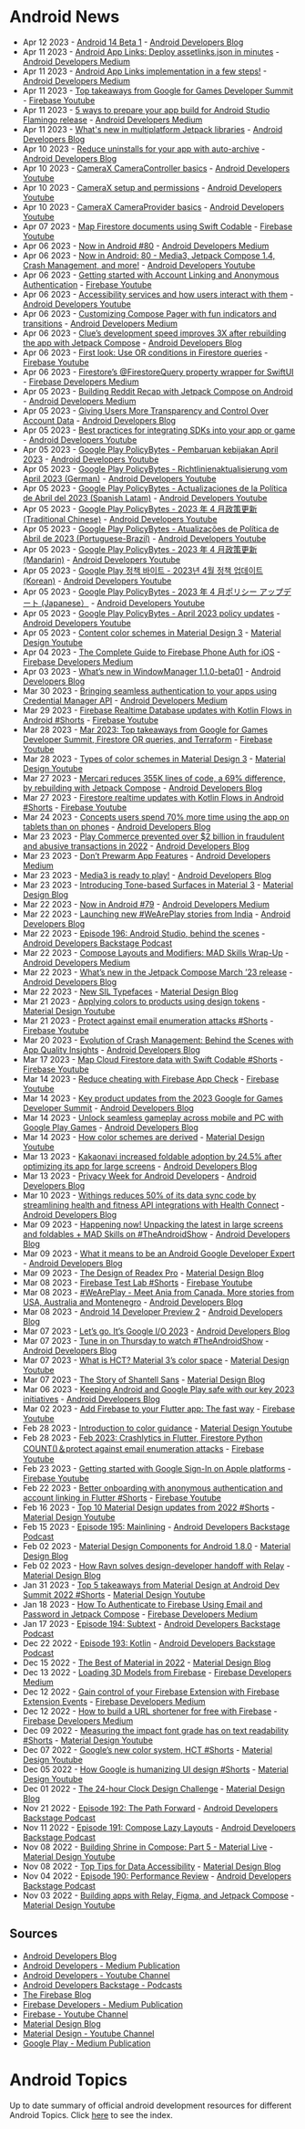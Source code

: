# Android News

<!-- NEWS:START -->
- Apr 12 2023 - [Android 14 Beta 1](http://android-developers.googleblog.com/2023/04/android-14-beta-1.html) - [Android Developers Blog](https://android-developers.googleblog.com/)
- Apr 11 2023 - [Android App Links: Deploy assetlinks.json in minutes](https://medium.com/androiddevelopers/android-app-links-deploy-assetlinks-json-in-minutes-d7082dffcac?source=rss----95b274b437c2---4) - [Android Developers Medium](https://medium.com/androiddevelopers)
- Apr 11 2023 - [Android App Links implementation in a few steps!](https://medium.com/androiddevelopers/android-app-links-implementation-in-a-few-steps-df66a8a538c?source=rss----95b274b437c2---4) - [Android Developers Medium](https://medium.com/androiddevelopers)
- Apr 11 2023 - [Top takeaways from Google for Games Developer Summit](https://www.youtube.com/watch?v=-QGd84IyxRE) - [Firebase Youtube](https://www.youtube.com/user/Firebase)
- Apr 11 2023 - [5 ways to prepare your app build for Android Studio Flamingo release](https://medium.com/androiddevelopers/5-ways-to-prepare-your-app-build-for-android-studio-flamingo-release-da34616bb946?source=rss----95b274b437c2---4) - [Android Developers Medium](https://medium.com/androiddevelopers)
- Apr 11 2023 - [What's new in multiplatform Jetpack libraries](http://android-developers.googleblog.com/2023/04/whats-new-in-jetpack-multiplatform.html) - [Android Developers Blog](https://android-developers.googleblog.com/)
- Apr 10 2023 - [Reduce uninstalls for your app with auto-archive](http://android-developers.googleblog.com/2023/04/reduce-uninstalls-for-your-app-with-auto-archive.html) - [Android Developers Blog](https://android-developers.googleblog.com/)
- Apr 10 2023 - [CameraX CameraController basics](https://www.youtube.com/watch?v=fazzQs-O31U) - [Android Developers Youtube](https://www.youtube.com/c/AndroidDevelopers)
- Apr 10 2023 - [CameraX setup and permissions](https://www.youtube.com/watch?v=XUN6mUQiDpg) - [Android Developers Youtube](https://www.youtube.com/c/AndroidDevelopers)
- Apr 10 2023 - [CameraX CameraProvider basics](https://www.youtube.com/watch?v=OfjPOUunkc8) - [Android Developers Youtube](https://www.youtube.com/c/AndroidDevelopers)
- Apr 07 2023 - [Map Firestore documents using Swift Codable](https://www.youtube.com/watch?v=1ZkR27pws0I) - [Firebase Youtube](https://www.youtube.com/user/Firebase)
- Apr 06 2023 - [Now in Android #80](https://medium.com/androiddevelopers/now-in-android-80-3eca146ea3c9?source=rss----95b274b437c2---4) - [Android Developers Medium](https://medium.com/androiddevelopers)
- Apr 06 2023 - [Now in Android: 80 - Media3, Jetpack Compose 1.4, Crash Management, and more!](https://www.youtube.com/watch?v=5UBWUhXN34Q) - [Android Developers Youtube](https://www.youtube.com/c/AndroidDevelopers)
- Apr 06 2023 - [Getting started with Account Linking and Anonymous Authentication](https://www.youtube.com/watch?v=6jGNSFdHHXc) - [Firebase Youtube](https://www.youtube.com/user/Firebase)
- Apr 06 2023 - [Accessibility services and how users interact with them](https://www.youtube.com/watch?v=TJsIVB5Y35U) - [Android Developers Youtube](https://www.youtube.com/c/AndroidDevelopers)
- Apr 06 2023 - [Customizing Compose Pager with fun indicators and transitions](https://medium.com/androiddevelopers/customizing-compose-pager-with-fun-indicators-and-transitions-12b3b69af2cc?source=rss----95b274b437c2---4) - [Android Developers Medium](https://medium.com/androiddevelopers)
- Apr 06 2023 - [Clue’s development speed improves 3X after rebuilding the app with Jetpack Compose](http://android-developers.googleblog.com/2023/04/clues-development-speed-improves-after-rebuilding-with-jetpack-compose.html) - [Android Developers Blog](https://android-developers.googleblog.com/)
- Apr 06 2023 - [First look: Use OR conditions in Firestore queries](https://www.youtube.com/watch?v=peS8pbWpPrE) - [Firebase Youtube](https://www.youtube.com/user/Firebase)
- Apr 06 2023 - [Firestore’s @FirestoreQuery property wrapper for SwiftUI](https://medium.com/firebase-developers/firestorequery-swiftui-the-easiest-way-to-listen-for-real-time-updates-32f436cfa26b?source=rss----8e8b7dc6774d---4) - [Firebase Developers Medium](https://medium.com/firebase-developers)
- Apr 05 2023 - [Building Reddit Recap with Jetpack Compose on Android](https://medium.com/androiddevelopers/building-reddit-recap-with-jetpack-compose-on-android-dbe34ae4c957?source=rss----95b274b437c2---4) - [Android Developers Medium](https://medium.com/androiddevelopers)
- Apr 05 2023 - [Giving Users More Transparency and Control Over Account Data](http://android-developers.googleblog.com/2023/04/giving-people-more-control-over-their-data.html) - [Android Developers Blog](https://android-developers.googleblog.com/)
- Apr 05 2023 - [Best practices for integrating SDKs into your app or game](https://www.youtube.com/watch?v=3klmiHX0uVQ) - [Android Developers Youtube](https://www.youtube.com/c/AndroidDevelopers)
- Apr 05 2023 - [Google Play PolicyBytes - Pembaruan kebijakan April 2023](https://www.youtube.com/watch?v=rT4e2YyQNGQ) - [Android Developers Youtube](https://www.youtube.com/c/AndroidDevelopers)
- Apr 05 2023 - [Google Play PolicyBytes - Richtlinienaktualisierung vom April 2023 (German)](https://www.youtube.com/watch?v=HYn1fzxD_HA) - [Android Developers Youtube](https://www.youtube.com/c/AndroidDevelopers)
- Apr 05 2023 - [Google Play PolicyBytes - Actualizaciones de la Política de Abril del 2023 (Spanish Latam)](https://www.youtube.com/watch?v=mds0jZTTHNI) - [Android Developers Youtube](https://www.youtube.com/c/AndroidDevelopers)
- Apr 05 2023 - [Google Play PolicyBytes - 2023 年 4 月政策更新 (Traditional Chinese)](https://www.youtube.com/watch?v=dnkscZBPOkc) - [Android Developers Youtube](https://www.youtube.com/c/AndroidDevelopers)
- Apr 05 2023 - [Google Play PolicyBytes - Atualizações de Política de Abril de 2023 (Portuguese-Brazil)](https://www.youtube.com/watch?v=_mFmIZ52Dsw) - [Android Developers Youtube](https://www.youtube.com/c/AndroidDevelopers)
- Apr 05 2023 - [Google Play PolicyBytes - 2023 年 4 月政策更新 (Mandarin)](https://www.youtube.com/watch?v=ZPKSdNOFBdg) - [Android Developers Youtube](https://www.youtube.com/c/AndroidDevelopers)
- Apr 05 2023 - [Google Play 정책 바이트 - 2023년 4월 정책 업데이트 (Korean)](https://www.youtube.com/watch?v=cFQjOqKE4o0) - [Android Developers Youtube](https://www.youtube.com/c/AndroidDevelopers)
- Apr 05 2023 - [Google Play PolicyBytes - 2023 年 4 月ポリシー アップデート (Japanese）](https://www.youtube.com/watch?v=PlnosEoUSrY) - [Android Developers Youtube](https://www.youtube.com/c/AndroidDevelopers)
- Apr 05 2023 - [Google Play PolicyBytes - April 2023 policy updates](https://www.youtube.com/watch?v=4N_cmJkRwR0) - [Android Developers Youtube](https://www.youtube.com/c/AndroidDevelopers)
- Apr 05 2023 - [Content color schemes in Material Design 3](https://www.youtube.com/watch?v=oGBtLu5e05U) - [Material Design Youtube](https://www.youtube.com/c/MaterialDesign)
- Apr 04 2023 - [The Complete Guide to Firebase Phone Auth for iOS](https://medium.com/firebase-developers/the-complete-guide-to-firebase-phone-auth-for-ios-beb5bee788c5?source=rss----8e8b7dc6774d---4) - [Firebase Developers Medium](https://medium.com/firebase-developers)
- Apr 03 2023 - [What’s new in WindowManager 1.1.0-beta01](http://android-developers.googleblog.com/2023/04/whats-new-in-windowmanager-110-beta01.html) - [Android Developers Blog](https://android-developers.googleblog.com/)
- Mar 30 2023 - [Bringing seamless authentication to your apps using Credential Manager API](https://medium.com/androiddevelopers/bringing-seamless-authentication-to-your-apps-using-credential-manager-api-b3f0d09e0093?source=rss----95b274b437c2---4) - [Android Developers Medium](https://medium.com/androiddevelopers)
- Mar 29 2023 - [Firebase Realtime Database updates with Kotlin Flows in Android #Shorts](https://www.youtube.com/watch?v=-R0gBGxLfw4) - [Firebase Youtube](https://www.youtube.com/user/Firebase)
- Mar 28 2023 - [Mar 2023: Top takeaways from Google for Games Developer Summit, Firestore OR queries, and Terraform](https://www.youtube.com/watch?v=pwPSS6OP8YM) - [Firebase Youtube](https://www.youtube.com/user/Firebase)
- Mar 28 2023 - [Types of color schemes in Material Design 3](https://www.youtube.com/watch?v=Ga8UCAgfFf8) - [Material Design Youtube](https://www.youtube.com/c/MaterialDesign)
- Mar 27 2023 - [Mercari reduces 355K lines of code, a 69% difference, by rebuilding with Jetpack Compose](http://android-developers.googleblog.com/2023/03/mercari-reduces-lines-of-code-by-rebuilding-with-jetpack-compose.html) - [Android Developers Blog](https://android-developers.googleblog.com/)
- Mar 27 2023 - [Firestore realtime updates with Kotlin Flows in Android #Shorts](https://www.youtube.com/watch?v=GEOfFgBXnZs) - [Firebase Youtube](https://www.youtube.com/user/Firebase)
- Mar 24 2023 - [Concepts users spend 70% more time using the app on tablets than on phones](http://android-developers.googleblog.com/2023/03/concepts-users-spend-more-time-using-app-on-tablets-than-phones.html) - [Android Developers Blog](https://android-developers.googleblog.com/)
- Mar 23 2023 - [Play Commerce prevented over $2 billion in fraudulent and abusive transactions in 2022](http://android-developers.googleblog.com/2023/03/play-commerce-prevented-fraudulent-and-abusive-transactions-in-2022.html) - [Android Developers Blog](https://android-developers.googleblog.com/)
- Mar 23 2023 - [Don’t Prewarm App Features](https://medium.com/androiddevelopers/dont-prewarm-app-features-118e0a2d4bb1?source=rss----95b274b437c2---4) - [Android Developers Medium](https://medium.com/androiddevelopers)
- Mar 23 2023 - [Media3 is ready to play!](http://android-developers.googleblog.com/2023/03/media3-is-ready-to-play.html) - [Android Developers Blog](https://android-developers.googleblog.com/)
- Mar 23 2023 - [Introducing Tone-based Surfaces in Material 3](https://material.io/blog/tone-based-surface-color-m3) - [Material Design Blog](https://material.io/blog)
- Mar 22 2023 - [Now in Android #79](https://medium.com/androiddevelopers/now-in-android-79-4b309fda7cfc?source=rss----95b274b437c2---4) - [Android Developers Medium](https://medium.com/androiddevelopers)
- Mar 22 2023 - [Launching new #WeArePlay stories from India](http://android-developers.googleblog.com/2023/03/launching-new-weareplay-stories-from-india.html) - [Android Developers Blog](https://android-developers.googleblog.com/)
- Mar 22 2023 - [Episode 196: Android Studio, behind the scenes](http://adbackstage.libsyn.com/episode-196-android-studio-behind-the-scenes) - [Android Developers Backstage Podcast](https://adbackstage.libsyn.com/)
- Mar 22 2023 - [Compose Layouts and Modifiers: MAD Skills Wrap-Up](https://medium.com/androiddevelopers/compose-layouts-and-modifiers-mad-skills-wrap-up-1fe4621c64?source=rss----95b274b437c2---4) - [Android Developers Medium](https://medium.com/androiddevelopers)
- Mar 22 2023 - [What’s new in the Jetpack Compose March ’23 release](http://android-developers.googleblog.com/2023/03/whats-new-in-jetpack-compose-march-23-release.html) - [Android Developers Blog](https://android-developers.googleblog.com/)
- Mar 22 2023 - [New SIL Typefaces](https://material.io/blog/sil-typefaces) - [Material Design Blog](https://material.io/blog)
- Mar 21 2023 - [Applying colors to products using design tokens](https://www.youtube.com/watch?v=KKxpJpbEwew) - [Material Design Youtube](https://www.youtube.com/c/MaterialDesign)
- Mar 21 2023 - [Protect against email enumeration attacks #Shorts](https://www.youtube.com/watch?v=EGbZ3Kx9R0w) - [Firebase Youtube](https://www.youtube.com/user/Firebase)
- Mar 20 2023 - [Evolution of Crash Management: Behind the Scenes with App Quality Insights](http://android-developers.googleblog.com/2023/03/evolution-of-crash-management-behind-the-scenes-app-quality-insights.html) - [Android Developers Blog](https://android-developers.googleblog.com/)
- Mar 17 2023 - [Map Cloud Firestore data with Swift Codable #Shorts](https://www.youtube.com/watch?v=brHWxhlC7Ec) - [Firebase Youtube](https://www.youtube.com/user/Firebase)
- Mar 14 2023 - [Reduce cheating with Firebase App Check](https://www.youtube.com/watch?v=K1XU2y0YVtU) - [Firebase Youtube](https://www.youtube.com/user/Firebase)
- Mar 14 2023 - [Key product updates from the 2023 Google for Games Developer Summit](http://android-developers.googleblog.com/2023/03/GGDS-recap-blog.html) - [Android Developers Blog](https://android-developers.googleblog.com/)
- Mar 14 2023 - [Unlock seamless gameplay across mobile and PC with Google Play Games](http://android-developers.googleblog.com/2023/03/GGDS23-google-play-games-on-PC.html) - [Android Developers Blog](https://android-developers.googleblog.com/)
- Mar 14 2023 - [How color schemes are derived](https://www.youtube.com/watch?v=i-GN0d76e-Y) - [Material Design Youtube](https://www.youtube.com/c/MaterialDesign)
- Mar 13 2023 - [Kakaonavi increased foldable adoption by 24.5% after optimizing its app for large screens](http://android-developers.googleblog.com/2023/03/kakaonavi-increased-foldable-adoption-after-optimizing-app-for-large-screens.html) - [Android Developers Blog](https://android-developers.googleblog.com/)
- Mar 13 2023 - [Privacy Week for Android Developers](http://android-developers.googleblog.com/2023/03/privacy-week-for-android-developers.html) - [Android Developers Blog](https://android-developers.googleblog.com/)
- Mar 10 2023 - [Withings reduces 50% of its data sync code by streamlining health and fitness API integrations with Health Connect](http://android-developers.googleblog.com/2023/03/withings-reduces-data-sync-code-with--health-and-fitness-api-health-connect.html) - [Android Developers Blog](https://android-developers.googleblog.com/)
- Mar 09 2023 - [Happening now! Unpacking the latest in large screens and foldables + MAD Skills on #TheAndroidShow](http://android-developers.googleblog.com/2023/03/the-android-show-blog.html) - [Android Developers Blog](https://android-developers.googleblog.com/)
- Mar 09 2023 - [What it means to be an Android Google Developer Expert](http://android-developers.googleblog.com/2023/03/android-google-developer-experts.html) - [Android Developers Blog](https://android-developers.googleblog.com/)
- Mar 09 2023 - [The Design of Readex Pro](https://material.io/blog/readex-pro-legibility-arabic-type-design) - [Material Design Blog](https://material.io/blog)
- Mar 08 2023 - [Firebase Test Lab #Shorts](https://www.youtube.com/watch?v=rwEm-xf0H-4) - [Firebase Youtube](https://www.youtube.com/user/Firebase)
- Mar 08 2023 - [#WeArePlay - Meet Ania from Canada. More stories from USA, Australia and Montenegro](http://android-developers.googleblog.com/2023/03/weareplay-meet-ania-from-canada-more-stories-from-usa-australia-and-montenegro.html) - [Android Developers Blog](https://android-developers.googleblog.com/)
- Mar 08 2023 - [Android 14 Developer Preview 2](http://android-developers.googleblog.com/2023/03/android-14-developer-preview-2.html) - [Android Developers Blog](https://android-developers.googleblog.com/)
- Mar 07 2023 - [Let’s go. It’s Google I/O 2023](http://android-developers.googleblog.com/2023/03/lets-go-its-google-io-2023.html) - [Android Developers Blog](https://android-developers.googleblog.com/)
- Mar 07 2023 - [Tune in on Thursday to watch #TheAndroidShow](http://android-developers.googleblog.com/2023/03/tune-in-on-thursday-to-watch-theandroidshow.html) - [Android Developers Blog](https://android-developers.googleblog.com/)
- Mar 07 2023 - [What is HCT? Material 3’s color space](https://www.youtube.com/watch?v=tw6cOcY_xtM) - [Material Design Youtube](https://www.youtube.com/c/MaterialDesign)
- Mar 07 2023 - [The Story of Shantell Sans](https://material.io/blog/shantell-martin-variable-font) - [Material Design Blog](https://material.io/blog)
- Mar 06 2023 - [Keeping Android and Google Play safe with our key 2023 initiatives](http://android-developers.googleblog.com/2023/03/keeping-google-play-safe-with-our-key-2023-initiatives.html) - [Android Developers Blog](https://android-developers.googleblog.com/)
- Mar 02 2023 - [Add Firebase to your Flutter app: The fast way](https://www.youtube.com/watch?v=FkFvQ0SaT1I) - [Firebase Youtube](https://www.youtube.com/user/Firebase)
- Feb 28 2023 - [Introduction to color guidance](https://www.youtube.com/watch?v=vv3lOGZrcdk) - [Material Design Youtube](https://www.youtube.com/c/MaterialDesign)
- Feb 28 2023 - [Feb 2023: Crashlytics in Flutter, Firestore Python COUNT()＆protect against email enumeration attacks](https://www.youtube.com/watch?v=odMXGxKIcS4) - [Firebase Youtube](https://www.youtube.com/user/Firebase)
- Feb 23 2023 - [Getting started with Google Sign-In on Apple platforms](https://www.youtube.com/watch?v=IzyOdKm0bWE) - [Firebase Youtube](https://www.youtube.com/user/Firebase)
- Feb 22 2023 - [Better onboarding with anonymous authentication and account linking in Flutter #Shorts](https://www.youtube.com/watch?v=hEJ2aUe6QhI) - [Firebase Youtube](https://www.youtube.com/user/Firebase)
- Feb 16 2023 - [Top 10 Material Design updates from 2022 #Shorts](https://www.youtube.com/watch?v=sIoerRbqy7g) - [Material Design Youtube](https://www.youtube.com/c/MaterialDesign)
- Feb 15 2023 - [Episode 195: Mainlining](http://adbackstage.libsyn.com/episode-195-mainlining) - [Android Developers Backstage Podcast](https://adbackstage.libsyn.com/)
- Feb 02 2023 - [Material Design Components for Android 1.8.0](https://material.io/blog/android-stable-release-1-8-0) - [Material Design Blog](https://material.io/blog)
- Feb 02 2023 - [How Ravn solves design-developer handoff with Relay](https://material.io/blog/relay-ravn-case-study) - [Material Design Blog](https://material.io/blog)
- Jan 31 2023 - [Top 5 takeaways from Material Design at Android Dev Summit 2022 #Shorts](https://www.youtube.com/watch?v=j_5hoPBy9ss) - [Material Design Youtube](https://www.youtube.com/c/MaterialDesign)
- Jan 18 2023 - [How To Authenticate to Firebase Using Email and Password in Jetpack Compose](https://medium.com/firebase-developers/how-to-authenticate-to-firebase-using-email-and-password-in-jetpack-compose-bd70ca56ea91?source=rss----8e8b7dc6774d---4) - [Firebase Developers Medium](https://medium.com/firebase-developers)
- Jan 17 2023 - [Episode 194: Subtext](http://adbackstage.libsyn.com/episode-194-subtext) - [Android Developers Backstage Podcast](https://adbackstage.libsyn.com/)
- Dec 22 2022 - [Episode 193: Kotlin](http://adbackstage.libsyn.com/episode-193-kotlin) - [Android Developers Backstage Podcast](https://adbackstage.libsyn.com/)
- Dec 15 2022 - [The Best of Material in 2022](https://material.io/blog/material-design-2022-roundup) - [Material Design Blog](https://material.io/blog)
- Dec 13 2022 - [Loading 3D Models from Firebase](https://medium.com/firebase-developers/swift-load-3d-model-from-firebase-473bbc89860b?source=rss----8e8b7dc6774d---4) - [Firebase Developers Medium](https://medium.com/firebase-developers)
- Dec 12 2022 - [Gain control of your Firebase Extension with Firebase Extension Events](https://medium.com/firebase-developers/gain-more-control-of-our-firebase-extension-with-firebase-extension-event-f5baeb6d4785?source=rss----8e8b7dc6774d---4) - [Firebase Developers Medium](https://medium.com/firebase-developers)
- Dec 12 2022 - [How to build a URL shortener for free with Firebase](https://medium.com/firebase-developers/firebase-url-shortener-7754377478e0?source=rss----8e8b7dc6774d---4) - [Firebase Developers Medium](https://medium.com/firebase-developers)
- Dec 09 2022 - [Measuring the impact font grade has on text readability #Shorts](https://www.youtube.com/watch?v=ulHaXHAcHaA) - [Material Design Youtube](https://www.youtube.com/c/MaterialDesign)
- Dec 07 2022 - [Google’s new color system, HCT #Shorts](https://www.youtube.com/watch?v=apl8aoLPVYc) - [Material Design Youtube](https://www.youtube.com/c/MaterialDesign)
- Dec 05 2022 - [How Google is humanizing UI design #Shorts](https://www.youtube.com/watch?v=rJRc07ntBOg) - [Material Design Youtube](https://www.youtube.com/c/MaterialDesign)
- Dec 01 2022 - [The 24-hour Clock Design Challenge](https://material.io/blog/24-hour-clock-design-research) - [Material Design Blog](https://material.io/blog)
- Nov 21 2022 - [Episode 192: The Path Forward](http://adbackstage.libsyn.com/episode-192-the-path-forward) - [Android Developers Backstage Podcast](https://adbackstage.libsyn.com/)
- Nov 11 2022 - [Episode 191: Compose Lazy Layouts](http://adbackstage.libsyn.com/episode-191-compose-lazy-layouts) - [Android Developers Backstage Podcast](https://adbackstage.libsyn.com/)
- Nov 08 2022 - [Building Shrine in Compose: Part 5 - Material Live](https://www.youtube.com/watch?v=zfCgp-r1J1s) - [Material Design Youtube](https://www.youtube.com/c/MaterialDesign)
- Nov 08 2022 - [Top Tips for Data Accessibility](https://material.io/blog/data-visualization-accessibility) - [Material Design Blog](https://material.io/blog)
- Nov 04 2022 - [Episode 190: Performance Review](http://adbackstage.libsyn.com/episode-190-performance-review) - [Android Developers Backstage Podcast](https://adbackstage.libsyn.com/)
- Nov 03 2022 - [Building apps with Relay, Figma, and Jetpack Compose](https://www.youtube.com/watch?v=NOfW1-ijKe4) - [Material Design Youtube](https://www.youtube.com/c/MaterialDesign)<!-- NEWS:END -->

## Sources

* [Android Developers Blog](https://android-developers.googleblog.com/)
* [Android Developers - Medium Publication](https://medium.com/androiddevelopers)
* [Android Developers - Youtube Channel](https://www.youtube.com/c/AndroidDevelopers)
* [Android Developers Backstage - Podcasts](https://adbackstage.libsyn.com/)
* [The Firebase Blog](https://firebase.googleblog.com/)
* [Firebase Developers - Medium Publication](https://medium.com/firebase-developers)
* [Firebase - Youtube Channel](https://www.youtube.com/user/Firebase)
* [Material Design Blog](https://material.io/blog)
* [Material Design - Youtube Channel](https://www.youtube.com/c/MaterialDesign)
* [Google Play - Medium Publication](https://medium.com/googleplaydev)

# Android Topics
Up to date summary of official android development resources for different Android Topics. Click [here](https://androidtopicsindex.dipien.com/) to see the index.

